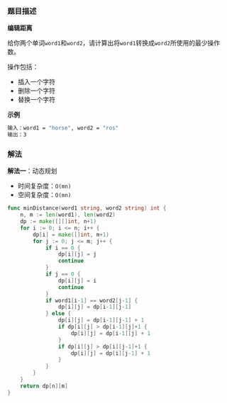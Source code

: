 ### 题目描述

**编辑距离**

给你两个单词`word1`和`word2`，请计算出将`word1`转换成`word2`所使用的最少操作数。

操作包括：

- 插入一个字符
- 删除一个字符
- 替换一个字符

**示例**

```bash
输入：word1 = "horse", word2 = "ros"
输出：3
```

### 解法

**解法一**：动态规划

- 时间复杂度：`O(mn)`
- 空间复杂度：`O(mn)`

```go
func minDistance(word1 string, word2 string) int {
	n, m := len(word1), len(word2)
	dp := make([][]int, n+1)
	for i := 0; i <= n; i++ {
		dp[i] = make([]int, m+1)
		for j := 0; j <= m; j++ {
			if i == 0 {
				dp[i][j] = j
				continue
			}
			if j == 0 {
				dp[i][j] = i
				continue
			}
			if word1[i-1] == word2[j-1] {
				dp[i][j] = dp[i-1][j-1]
			} else {
				dp[i][j] = dp[i-1][j-1] + 1
				if dp[i][j] > dp[i-1][j]+1 {
					dp[i][j] = dp[i-1][j] + 1
				}
				if dp[i][j] > dp[i][j-1]+1 {
					dp[i][j] = dp[i][j-1] + 1
				}
			}
		}
	}
	return dp[n][m]
}
```


